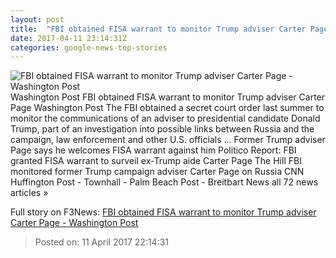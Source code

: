 ```yaml
---
layout: post
title:  "FBI obtained FISA warrant to monitor Trump adviser Carter Page - Washington Post"
date: 2017-04-11 23:14:31Z
categories: google-news-top-stories
---
```


![FBI obtained FISA warrant to monitor Trump adviser Carter Page - Washington Post](https://img.washingtonpost.com/rf/image_1484w/2010-2019/WashingtonPost/2017/04/11/National-Security/Images/Trump_Russia_22993-e3663.jpg)
Washington Post FBI obtained FISA warrant to monitor Trump adviser Carter Page Washington Post The FBI obtained a secret court order last summer to monitor the communications of an adviser to presidential candidate Donald Trump, part of an investigation into possible links between Russia and the campaign, law enforcement and other U.S. officials ... Former Trump adviser Page says he welcomes FISA warrant against him Politico Report: FBI granted FISA warrant to surveil ex-Trump aide Carter Page The Hill FBI monitored former Trump campaign adviser Carter Page on Russia CNN Huffington Post - Townhall - Palm Beach Post - Breitbart News all 72 news articles »


Full story on F3News: [FBI obtained FISA warrant to monitor Trump adviser Carter Page - Washington Post](http://www.f3nws.com/n/qHHxSJ)

> Posted on: 11 April 2017 22:14:31
